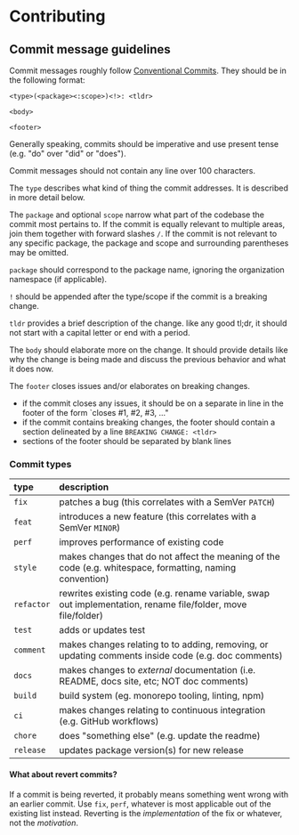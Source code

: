# Contributing

## Commit message guidelines

Commit messages roughly follow [Conventional Commits](https://conventionalcommits.org). They should be in the following format:

```
<type>(<package><:scope>)<!>: <tldr>

<body>

<footer>
```

Generally speaking, commits should be imperative and use present tense (e.g. "do" over "did" or "does").

Commit messages should not contain any line over 100 characters.

The `type` describes what kind of thing the commit addresses. It is described in more detail below.

The `package` and optional `scope` narrow what part of the codebase the commit most pertains to. If the commit is equally relevant to multiple areas, join them together with forward slashes `/`. If the commit is not relevant to any specific package, the package and scope and surrounding parentheses may be omitted.

`package` should correspond to the package name, ignoring the organization namespace (if applicable).

`!` should be appended after the type/scope if the commit is a breaking change.

`tldr` provides a brief description of the change. like any good tl;dr, it should not start with a capital letter or end with a period.

The `body` should elaborate more on the change. It should provide details like why the change is being made and discuss the previous behavior and what it does now.

The `footer` closes issues and/or elaborates on breaking changes.
- if the commit closes any issues, it should be on a separate in line in the footer of the form `closes #1, #2, #3, ..."
- if the commit contains breaking changes, the footer should contain a section delineated by a line `BREAKING CHANGE: <tldr>`
- sections of the footer should be separated by blank lines

### Commit types

| type          | description |
| :--           | :--
| `fix`         | patches a bug (this correlates with a SemVer `PATCH`)
| `feat`        | introduces a new feature (this correlates with a SemVer `MINOR`)
| `perf`        | improves performance of existing code
| `style`       | makes changes that do not affect the meaning of the code (e.g. whitespace, formatting, naming convention)
| `refactor`    | rewrites existing code (e.g. rename variable, swap out implementation, rename file/folder, move file/folder)
| `test`        | adds or updates test
| `comment`     | makes changes relating to to adding, removing, or updating comments inside code (e.g. doc comments) 
| `docs`        | makes changes to *external* documentation (i.e. README, docs site, etc; NOT doc comments)
| `build`       | build system (eg. monorepo tooling, linting, npm)
| `ci`          | makes changes relating to continuous integration (e.g. GitHub workflows)
| `chore`       | does "something else" (e.g. update the readme)
| `release`     | updates package version(s) for new release

#### What about revert commits?

If a commit is being reverted, it probably means something went wrong with an earlier commit. Use `fix`, `perf`, whatever is most applicable out of the existing list instead. Reverting is the _implementation_ of the fix or whatever, not the _motivation_.